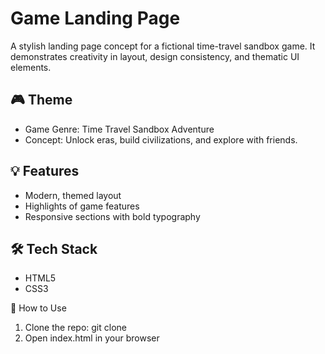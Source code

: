 # Game Landing Page

A stylish landing page concept for a fictional time-travel sandbox game. It demonstrates creativity in layout, design consistency, and thematic UI elements.

## 🎮 Theme
- Game Genre: Time Travel Sandbox Adventure
- Concept: Unlock eras, build civilizations, and explore with friends.

## 💡 Features
- Modern, themed layout
- Highlights of game features
- Responsive sections with bold typography

## 🛠️ Tech Stack
- HTML5
- CSS3

📁 How to Use

1. Clone the repo: git clone <repo-link>
2. Open index.html in your browser

